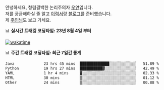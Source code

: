 안녕하세요, 청렴결백한 논리주의자 [우연](https://dev-wooyeon.github.io/quiz-app/)입니다.  
저를 궁금해하실 줄 알고 [이력서](https://ieunune.notion.site/d836ecc9172144d4b39f185b89f16a62)랑 [블로그](https://notion-blog-ieunune.vercel.app)를 준비했습니다.  
제 [주인님](https://www.instagram.com/lovely_hiru_hari_s2/)도 보고 가세요.


📊 **실시간 트래킹 코딩타임: 23년 8월 4일 부터**  

[![wakatime](https://wakatime.com/badge/user/099dd627-fdab-4072-b87a-fa91c7a76d8d.svg?style=for-the-badge)](https://wakatime.com/@099dd627-fdab-4072-b87a-fa91c7a76d8d)

📊 **주간 트래킹 코딩타임: 최근 7일간 통계**

<!--START_SECTION:waka-->

```txt
Java             23 hrs 45 mins  █████████████░░░░░░░░░░░░   51.89 %
Python           19 hrs 27 mins  ██████████▓░░░░░░░░░░░░░░   42.49 %
YAML             1 hr 4 mins     ▓░░░░░░░░░░░░░░░░░░░░░░░░   02.33 %
HTML             30 mins         ▒░░░░░░░░░░░░░░░░░░░░░░░░   01.12 %
Other            24 mins         ▒░░░░░░░░░░░░░░░░░░░░░░░░   00.88 %
```

<!--END_SECTION:waka-->

<!-- ![](./profile-3d-contrib/profile-night-view.svg)-->
